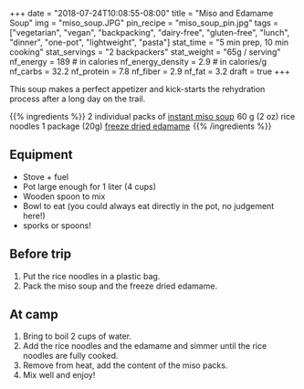 +++
date = "2018-07-24T10:08:55-08:00"
title = "Miso and Edamame Soup"
img = "miso_soup.JPG"
pin_recipe = "miso_soup_pin.jpg"
tags = ["vegetarian", "vegan", "backpacking", "dairy-free", "gluten-free", "lunch", "dinner", "one-pot", "lightweight", "pasta"]
stat_time = "5 min prep, 10 min cooking"
stat_servings = "2 backpackers"
stat_weight = "65g / serving"
nf_energy = 189 # in calories
nf_energy_density = 2.9 # in calories/g
nf_carbs = 32.2
nf_protein = 7.8
nf_fiber = 2.9
nf_fat = 3.2
draft = true
+++

This soup makes a perfect appetizer and kick-starts the rehydration process after a long day on the trail.

{{% ingredients %}}
2 individual packs of <a target="_blank" href="https://www.amazon.com/gp/product/B0086XR146/ref=as_li_tl?ie=UTF8&camp=1789&creative=9325&creativeASIN=B0086XR146&linkCode=as2&tag=gourmethiking-20&linkId=8bb0712a3af6e0a9a4cc83d254e7d26d">instant miso soup</a><img src="//ir-na.amazon-adsystem.com/e/ir?t=gourmethiking-20&l=am2&o=1&a=B0086XR146" width="1" height="1" border="0" alt="" style="border:none !important; margin:0px !important;" />
60 g (2 oz) rice noodles
1 package (20g) <a target="_blank" href="https://www.amazon.com/gp/product/B005QZ6SKA/ref=as_li_tl?ie=UTF8&camp=1789&creative=9325&creativeASIN=B005QZ6SKA&linkCode=as2&tag=gourmethiking-20&linkId=ab7eab0e3cc181b77e04fc9fc32fbae0">freeze dried edamame</a><img src="//ir-na.amazon-adsystem.com/e/ir?t=gourmethiking-20&l=am2&o=1&a=B005QZ6SKA" width="1" height="1" border="0" alt="" style="border:none !important; margin:0px !important;" />
{{% /ingredients %}}

## Equipment

- Stove + fuel
- Pot large enough for 1 liter (4 cups)
- Wooden spoon to mix
- Bowl to eat (you could always eat directly in the pot, no judgement here!)
- sporks or spoons!

## Before trip

1. Put the rice noodles in a plastic bag. 
1. Pack the miso soup and the freeze dried edamame.
 
## At camp

1. Bring to boil 2 cups of water.
1. Add the rice noodles and the edamame and simmer until the rice noodles are fully cooked.
1. Remove from heat, add the content of the miso packs. 
1. Mix well and enjoy!

